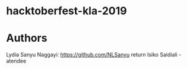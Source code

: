 # hacktoberfest-kla-2019

# Authors
Lydia Sanyu Naggayi: https://github.com/NLSanyu  return
Isiko Saidiali - atendee